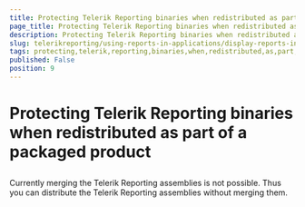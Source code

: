 ```yaml
---
title: Protecting Telerik Reporting binaries when redistributed as part of a packaged product
page_title: Protecting Telerik Reporting binaries when redistributed as part of a packaged product | for Telerik Reporting Documentation
description: Protecting Telerik Reporting binaries when redistributed as part of a packaged product
slug: telerikreporting/using-reports-in-applications/display-reports-in-applications/protecting-telerik-reporting-binaries-when-redistributed-as-part-of-a-packaged-product
tags: protecting,telerik,reporting,binaries,when,redistributed,as,part,of,a,packaged,product
published: False
position: 9
---
```


# Protecting Telerik Reporting binaries when redistributed as part of a packaged product



## 

Currently merging the Telerik Reporting assemblies is not possible. 
           Thus you can distribute the Telerik Reporting assemblies without merging them.
          

